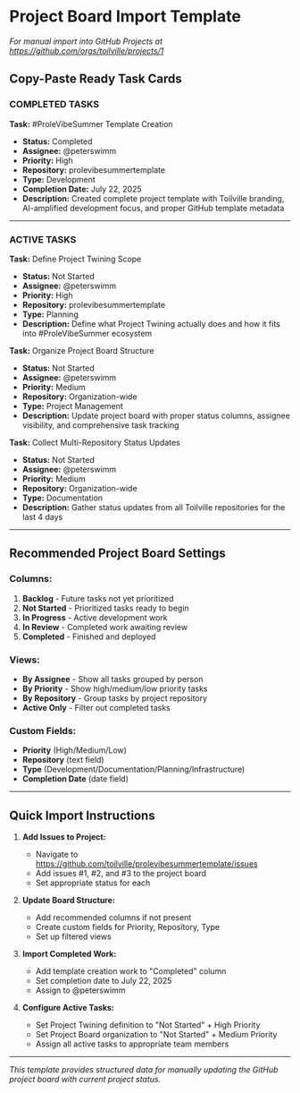 # Project Board Import Template
*For manual import into GitHub Projects at https://github.com/orgs/toilville/projects/1*

## Copy-Paste Ready Task Cards

### COMPLETED TASKS

**Task:** #ProleVibeSummer Template Creation
- **Status:** Completed
- **Assignee:** @peterswimm
- **Priority:** High
- **Repository:** prolevibesummertemplate
- **Type:** Development
- **Completion Date:** July 22, 2025
- **Description:** Created complete project template with Toilville branding, AI-amplified development focus, and proper GitHub template metadata

---

### ACTIVE TASKS

**Task:** Define Project Twining Scope
- **Status:** Not Started
- **Assignee:** @peterswimm
- **Priority:** High
- **Repository:** prolevibesummertemplate
- **Type:** Planning
- **Description:** Define what Project Twining actually does and how it fits into #ProleVibeSummer ecosystem

**Task:** Organize Project Board Structure
- **Status:** Not Started
- **Assignee:** @peterswimm
- **Priority:** Medium
- **Repository:** Organization-wide
- **Type:** Project Management
- **Description:** Update project board with proper status columns, assignee visibility, and comprehensive task tracking

**Task:** Collect Multi-Repository Status Updates
- **Status:** Not Started
- **Assignee:** @peterswimm
- **Priority:** Medium
- **Repository:** Organization-wide
- **Type:** Documentation
- **Description:** Gather status updates from all Toilville repositories for the last 4 days

---

## Recommended Project Board Settings

### Columns:
1. **Backlog** - Future tasks not yet prioritized
2. **Not Started** - Prioritized tasks ready to begin
3. **In Progress** - Active development work
4. **In Review** - Completed work awaiting review
5. **Completed** - Finished and deployed

### Views:
- **By Assignee** - Show all tasks grouped by person
- **By Priority** - Show high/medium/low priority tasks
- **By Repository** - Group tasks by project repository
- **Active Only** - Filter out completed tasks

### Custom Fields:
- **Priority** (High/Medium/Low)
- **Repository** (text field)
- **Type** (Development/Documentation/Planning/Infrastructure)
- **Completion Date** (date field)

---

## Quick Import Instructions

1. **Add Issues to Project:**
   - Navigate to https://github.com/toilville/prolevibesummertemplate/issues
   - Add issues #1, #2, and #3 to the project board
   - Set appropriate status for each

2. **Update Board Structure:**
   - Add recommended columns if not present
   - Create custom fields for Priority, Repository, Type
   - Set up filtered views

3. **Import Completed Work:**
   - Add template creation work to "Completed" column
   - Set completion date to July 22, 2025
   - Assign to @peterswimm

4. **Configure Active Tasks:**
   - Set Project Twining definition to "Not Started" + High Priority
   - Set Project Board organization to "Not Started" + Medium Priority
   - Assign all active tasks to appropriate team members

---

*This template provides structured data for manually updating the GitHub project board with current project status.*
